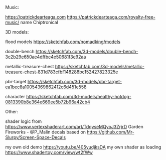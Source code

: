 Music:

https://patrickdearteaga.com
https://patrickdearteaga.com/royalty-free-music/ name Chiptronical


3D models:

flood models 
https://sketchfab.com/nomadking/models

double-bench 
https://sketchfab.com/3d-models/double-bench-3c2b29e650ae4dffbc4e50681f3e92aa

metallic-treasure-chest 
https://sketchfab.com/3d-models/metallic-treasure-chest-831d783cfbf148288bc152427823325e

pbr-target 
https://sketchfab.com/3d-models/pbr-target-ea1bec8a10054369862412c6d451e558

character 
https://sketchfab.com/3d-models/healthy-hotdog-0813390b8e364e669ee5b72b96a42cb4


Other:

shader logic from https://www.vertexshaderart.com/art/TdqvseMQyoJ3ZrjrD  Garden Fireworks - @P_Malin
decals based on https://github.com/Mr-Slurpy/Screen-Space-Decals

my own old demo https://youtu.be/405yudjksDA
my own shader as loading https://www.shadertoy.com/view/wt2fWw
